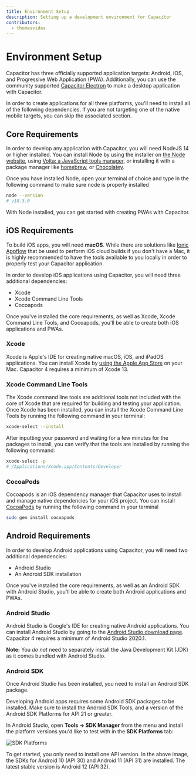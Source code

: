 ```yaml
---
title: Environment Setup
description: Setting up a development environment for Capacitor
contributors:
  - thomasvidas
---
```


# Environment Setup

Capacitor has three officially supported application targets: Android, iOS, and Progressive Web Application (PWA). Additionally, you can use the community supported [Capacitor Electron](https://github.com/capacitor-community/electron) to make a desktop application with Capacitor.

In order to create applications for all three platforms, you'll need to install all of the following dependencies. If you are not targeting one of the native mobile targets, you can skip the associated section.

## Core Requirements

In order to develop any application with Capacitor, you will need NodeJS 14 or higher installed. You can install Node by using the installer on [the Node website](https://nodejs.org), using [Volta: a JavaScript tools manager](https://volta.sh/), or installing it with a package manager like [homebrew](https://brew.sh/), or [Chocolatey](https://chocolatey.org/).

Once you have installed Node, open your terminal of choice and type in the following command to make sure node is properly installed

```bash
node --version
# v18.3.0
```

With Node installed, you can get started with creating PWAs with Capacitor.

## iOS Requirements

To build iOS apps, you will need **macOS**. While there are solutions like [Ionic Appflow](http://ionicframework.com/appflow) that be used to perform iOS cloud builds if you don't have a Mac, it is highly recommended to have the tools available to you locally in order to properly test your Capacitor application.

In order to develop iOS applications using Capacitor, you will need three additional dependencies:

- Xcode
- Xcode Command Line Tools
- Cocoapods

Once you've installed the core requirements, as well as Xcode, Xcode Command Line Tools, and Cocoapods, you'll be able to create both iOS applications and PWAs.

### Xcode

Xcode is Apple's IDE for creating native macOS, iOS, and iPadOS applications. You can install Xcode by [using the Apple App Store](https://apps.apple.com/us/app/xcode/id497799835?mt=12) on your Mac. Capacitor 4 requires a minimum of Xcode 13.

### Xcode Command Line Tools

The Xcode command line tools are additional tools not included with the core of Xcode that are required for building and testing your application. Once Xcode has been installed, you can install the Xcode Command Line Tools by running the following command in your terminal:

```bash
xcode-select --install
```

After inputting your password and waiting for a few minutes for the packages to install, you can verify that the tools are installed by running the following command:

```bash
xcode-select -p
# /Applications/Xcode.app/Contents/Developer
```

### CocoaPods

Cocoapods is an iOS dependency manager that Capacitor uses to install and manage native dependencies for your iOS project. You can install [CocoaPods](https://cocoapods.org/) by running the following command in your terminal

```bash
sudo gem install cocoapods
```

## Android Requirements

In order to develop Android applications using Capacitor, you will need two additional dependencies:

- Android Studio
- An Android SDK installation

Once you've installed the core requirements, as well as an Android SDK with Android Studio, you'll be able to create both Android applications and PWAs.

### Android Studio

Android Studio is Google's IDE for creating native Android applications. You can install Android Studio by going to the [Android Studio download page](https://developer.android.com/studio). Capacitor 4 requires a minimum of Android Studio 2020.1.

**Note:** You _do not_ need to separately install the Java Development Kit (JDK) as it comes bundled with Android Studio.

### Android SDK

Once Android Studio has been installed, you need to install an Android SDK package.

Developing Android apps requires some Android SDK packages to be installed. Make sure to install the Android SDK Tools, and a version of the Android SDK Platforms for API 21 or greater.

In Android Studio, open **Tools -> SDK Manager** from the menu and install the platform versions you'd like to test with in the **SDK Platforms** tab:

![SDK Platforms](/assets/img/docs/v4/android/sdks.png)

To get started, you only need to install one API version. In the above image, the SDKs for Android 10 (API 30) and Android 11 (API 31) are installed. The latest stable version is Android 12 (API 32).
